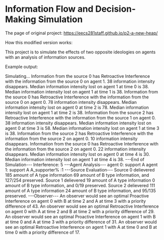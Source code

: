# Information Flow and Decision-Making Simulation

The page of original project: https://eecs281staff.github.io/p2-a-new-heap/

How this modified version works:

This project is to simulate the effects of two opposite ideologies on agents with an analysis of information sources. 

Example output: 

Simulating...
Information from the source 0 has Retroactive Interference with the information from the source 0 on agent 1. 38 information intensity disappears.
Median information intensity lost on agent 1 at time 0 is 38.
Median information intensity lost on agent 1 at time 1 is 38.
Information from the source 0 has Retroactive Interference with the information from the source 0 on agent 0. 78 information intensity disappears.
Median information intensity lost on agent 0 at time 2 is 78.
Median information intensity lost on agent 1 at time 2 is 38.
Information from the source 2 has Retroactive Interference with the information from the source 1 on agent 0. 38 information intensity disappears.
Median information intensity lost on agent 0 at time 3 is 58.
Median information intensity lost on agent 1 at time 3 is 38.
Information from the source 2 has Retroactive Interference with the information from the source 2 on agent 0. 10 information intensity disappears.
Information from the source 0 has Retroactive Interference with the information from the source 2 on agent 0. 22 information intensity disappears.
Median information intensity lost on agent 0 at time 4 is 30.
Median information intensity lost on agent 1 at time 4 is 38.
---End of Simulation---
Interference: 5
---Agent Analysis---
agent 0: support A
agent 1: support A
A_supporter% :1
---Source Evaluation---
Source 0 delievered 185 amount of A type information 69 amount of B type information, and 127/254 preserved.
Source 1 delievered 19 amount of A type information 0 amount of B type information, and 0/19 preserved.
Source 2 delievered 111 amount of A type information 24 amount of B type information, and 95/135 preserved.
---Observer---
An observer would see an optimal Proactive Interference on agent 0 with B at time 2 and A at time 3 with a priority difference of 43.
An observer would see an optimal Retroactive Interference on agent 0 with A at time 2 and B at time 2 with a priority difference of 29.
An observer would see an optimal Proactive Interference on agent 1 with B at time 0 and A at time 3 with a priority difference of 31.
An observer would see an optimal Retroactive Interference on agent 1 with A at time 0 and B at time 0 with a priority difference of 17.
